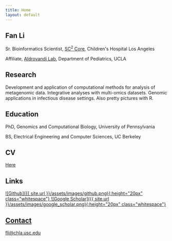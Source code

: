 ```yaml
---
title: Home
layout: default
---
```



## Fan Li
Sr. Bioinformatics Scientist, [SC<sup>2</sup> Core](https://www.chla.org/research/single-cell-sequencing-and-cytof-sc2-core-laboratory), Children's Hospital Los Angeles

Affiliate, [Aldrovandi Lab](https://aldrovandilab.github.io), Department of Pediatrics, UCLA 


## Research
Development and application of computational methods for analysis of metagenomic data. Integrative analyses with multi-omics datasets. Genomic applications in infectious disease settings. Also pretty pictures with R. 


## Education
PhD, Genomics and Computational Biology, University of Pennsylvania

BS, Electrical Engineering and Computer Sciences, UC Berkeley


## CV
[Here](CV.pdf)


## Links
<a href="http://www.github.com/fanli-gcb" target="_blank">![Github]({{ site.url }}/assets/images/github.png){:height="20px" class="whitespace"}
<a href="https://scholar.google.com/citations?hl=en&user=Jt0IiIcAAAAJ&view_op=list_works&sortby=pubdate" target="_blank">![Google Scholar]({{ site.url }}/assets/images/google_scholar.png){:height="20px" class="whitespace"}


## Contact
[fli@chla.usc.edu](mailto:fli@chla.usc.edu)
